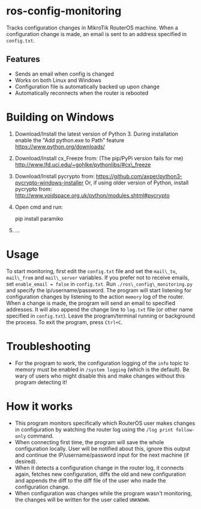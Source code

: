 ros-config-monitoring
=====================

Tracks configuration changes in MikroTik RouterOS machine.
When a configuration change is made, an email is sent to an address specified in `config.txt`.

Features
--------

* Sends an email when config is changed
* Works on both Linux and Windows
* Configuration file is automatically backed up upon change
* Automatically reconnects when the router is rebooted

Building on Windows
===================

1. Download/Install the latest version of Python 3. During installation enable the "Add python.exe to Path" feature
https://www.python.org/downloads/
2. Download/Install cx\_Freeze from: (The pip/PyPi version fails for me)
http://www.lfd.uci.edu/~gohlke/pythonlibs/#cx\_freeze
3. Download/Install pycrypto from:
https://github.com/axper/python3-pycrypto-windows-installer
Or, if using older version of Python, install pycrypto from:
http://www.voidspace.org.uk/python/modules.shtml#pycrypto
4. Open cmd and run:

    pip install paramiko

5. ...

Usage
=====

To start monitoring, first edit the `config.txt` file and set the `mail\_to`, `mail\_from` and `mail\_server` variables. If you prefer not to receive emails, set `enable_email = false` in `config.txt`.
Run `./ros\_config\_monitoring.py` and specify the ip/username/password.
The program will start listening for configuration changes by listening to the action `memory` log of the router.
When a change is made, the program will send an email to specified addresses. It will also append the change line to `log.txt` file (or other name specified in `config.txt`).
Leave the program/terminal running or background the process.
To exit the program, press `Ctrl+C`.

Troubleshooting
===============

* For the program to work, the configuration logging of the `info` topic to memory must be enabled in `/system logging` (which is the default).
Be wary of users who might disable this and make changes without this program detecting it!

How it works
============

* This program monitors specifically which RouterOS user makes changes in configuration by watching the router log using the `/log print follow-only` command.
* When connecting first time, the program will save the whole configuration locally. User will be notified about this, ignore this output and continue the IP/username/password input for the next machine (if desired).
* When it detects a configuration change in the router log, it connects again, fetches new configuration, diffs the old and new configuration and appends the diff to the diff file of the user who made the configuration change.
* When configuration was changes while the program wasn't monitoring, the changes will be written for the user called `UNKNOWN`.

